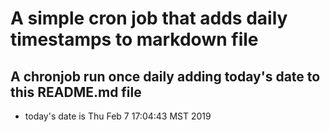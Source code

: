 A simple cron job that adds daily timestamps to markdown file
============================================================
## A chronjob run once daily adding today's date to this README.md file
* today's date is Thu Feb  7 17:04:43 MST 2019
